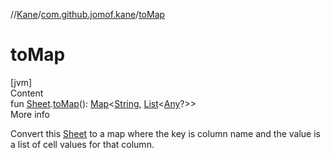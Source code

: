 //[Kane](../index.md)/[com.github.jomof.kane](index.md)/[toMap](to-map.md)



# toMap  
[jvm]  
Content  
fun [Sheet](../com.github.jomof.kane.impl.sheet/-sheet/index.md).[toMap](to-map.md)(): [Map](https://kotlinlang.org/api/latest/jvm/stdlib/kotlin.collections/-map/index.html)<[String](https://kotlinlang.org/api/latest/jvm/stdlib/kotlin/-string/index.html), [List](https://kotlinlang.org/api/latest/jvm/stdlib/kotlin.collections/-list/index.html)<[Any](https://kotlinlang.org/api/latest/jvm/stdlib/kotlin/-any/index.html)?>>  
More info  


Convert this [Sheet](../com.github.jomof.kane.impl.sheet/-sheet/index.md) to a map where the key is column name and the value is a list of cell values for that column.

  



